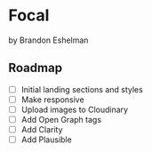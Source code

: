 # Focal

by Brandon Eshelman

## Roadmap

- [ ] Initial landing sections and styles
- [ ] Make responsive
- [ ] Upload images to Cloudinary
- [ ] Add Open Graph tags
- [ ] Add Clarity
- [ ] Add Plausible

